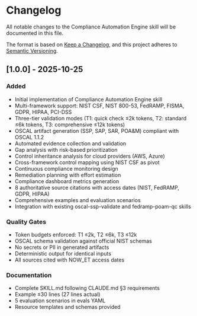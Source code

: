 # Changelog

All notable changes to the Compliance Automation Engine skill will be documented in this file.

The format is based on [Keep a Changelog](https://keepachangelog.com/en/1.0.0/),
and this project adheres to [Semantic Versioning](https://semver.org/spec/v2.0.0.html).

## [1.0.0] - 2025-10-25

### Added
- Initial implementation of Compliance Automation Engine skill
- Multi-framework support: NIST CSF, NIST 800-53, FedRAMP, FISMA, GDPR, HIPAA, PCI-DSS
- Three-tier validation modes (T1: quick check ≤2k tokens, T2: standard ≤6k tokens, T3: comprehensive ≤12k tokens)
- OSCAL artifact generation (SSP, SAP, SAR, POA&M) compliant with OSCAL 1.1.2
- Automated evidence collection and validation
- Gap analysis with risk-based prioritization
- Control inheritance analysis for cloud providers (AWS, Azure)
- Cross-framework control mapping using NIST CSF as pivot
- Continuous compliance monitoring design
- Remediation planning with effort estimation
- Compliance dashboard metrics generation
- 8 authoritative source citations with access dates (NIST, FedRAMP, GDPR, HIPAA)
- Comprehensive examples and evaluation scenarios
- Integration with existing oscal-ssp-validate and fedramp-poam-qc skills

### Quality Gates
- Token budgets enforced: T1 ≤2k, T2 ≤6k, T3 ≤12k
- OSCAL schema validation against official NIST schemas
- No secrets or PII in generated artifacts
- Deterministic output for identical inputs
- All sources cited with NOW_ET access dates

### Documentation
- Complete SKILL.md following CLAUDE.md §3 requirements
- Example ≤30 lines (27 lines actual)
- 5 evaluation scenarios in evals YAML
- Resource templates and schemas provided
